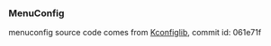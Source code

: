 ### MenuConfig
menuconfig source code comes from [Kconfiglib](https://github.com/ulfalizer/Kconfiglib), commit id: 061e71f
